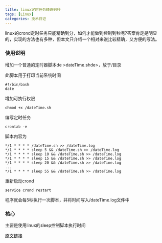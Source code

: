 ```yaml
---
title: linux定时任务精确到秒 
tags: [Linux]
categories: 技术日记
---
```


linux的crond定时任务只能精确到分，如何才能做到控制到秒呢?答案肯定是明显的，实现的方法也有多种，但本文只介绍一个相对来说比较精确，又方便的写法。

### 使用说明

增加一个普通的定时器脚本de >dateTime.shde>，放于/目录

此脚本用于打印当前系统时间

	#!/bin/bash
	date

增加可执行权限

	chmod +x /dateTime.sh

编写定时任务

	crontab -e

脚本内容为

	*/1 * * * * /dateTime.sh >> /dateTime.log
	*/1 * * * * sleep 5 && /dateTime.sh >> /dateTime.log
	*/1 * * * * sleep 10 && /dateTime.sh >> /dateTime.log
	*/1 * * * * sleep 15 && /dateTime.sh >> /dateTime.log
	*/1 * * * * sleep 20 && /dateTime.sh >> /dateTime.log
	...
	*/1 * * * * sleep 55 && /dateTime.sh >> /dateTime.log

重新启动crond

	service crond restart

程序就会每5秒执行一次脚本，并将时间写入/dateTime.log文件中

### 核心

主要是使用linux的sleep控制脚本执行时间

[原文链接](http://blog.csdn.net/dounine/article/details/53357113)




